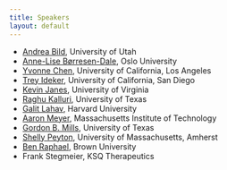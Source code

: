 ```yaml
---
title: Speakers
layout: default
---
```

  * [Andrea Bild](http://pharmacy.utah.edu/pharmtox/faculty/bild.htm), University of Utah
  * [Anne-Lise Børresen-Dale](http://ous-research.no/borresen/), Oslo University
  * [Yvonne Chen](http://yvchen.bol.ucla.edu), University of California, Los Angeles
  * [Trey Ideker](http://healthsciences.ucsd.edu/som/medicine/research/labs/ideker/Pages/default.aspx), University of California, San Diego
  * [Kevin Janes](http://bme.virginia.edu/janes/index.html), University of Virginia
  * [Raghu Kalluri](http://www.raghukalluri.com), University of Texas
  * [Galit Lahav](http://lahav.med.harvard.edu), Harvard University
  * [Aaron Meyer](http://asmlab.org), Massachusetts Institute of Technology
  * [Gordon B. Mills](http://faculty.mdanderson.org/Gordon_Mills/), University of Texas
  * [Shelly Peyton](http://www.peytonlab.org), University of Massachusetts, Amherst
  * [Ben Raphael](http://compbio.cs.brown.edu/), Brown University
  * Frank Stegmeier, KSQ Therapeutics

